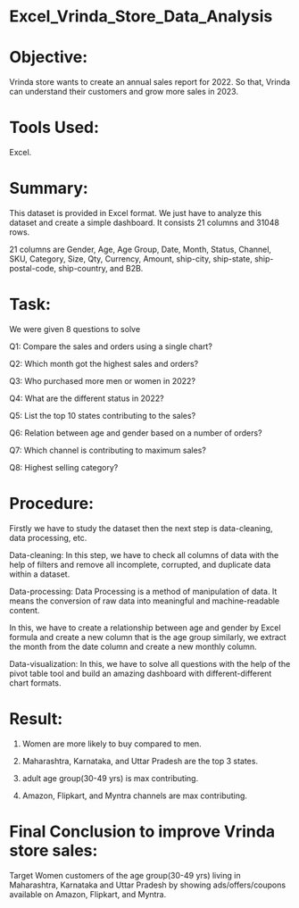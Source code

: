# Excel_Vrinda_Store_Data_Analysis

# Objective:
Vrinda store wants to create an annual sales report for 2022. So that, Vrinda can understand their customers and grow more sales in 2023.
# Tools Used:
Excel.
# Summary:
This dataset is provided in Excel format. We just have to analyze this dataset and create a simple dashboard. It consists 21 columns and 31048 rows.

21 columns are Gender, Age, Age Group, Date, Month, Status, Channel, SKU, Category, Size, Qty, Currency, Amount, ship-city, ship-state, ship-postal-code, ship-country, and B2B.
# Task:
We were given 8 questions to solve

Q1: Compare the sales and orders using a single chart?

Q2: Which month got the highest sales and orders?

Q3: Who purchased more men or women in 2022?

Q4: What are the different status in 2022?

Q5: List the top 10 states contributing to the sales?

Q6: Relation between age and gender based on a number of orders?

Q7: Which channel is contributing to maximum sales?

Q8: Highest selling category?

# Procedure: 


Firstly we have to study the dataset then the next step is data-cleaning, data processing, etc.

Data-cleaning:
In this step, we have to check all columns of data with the help of filters and remove all incomplete, corrupted, and duplicate data within a dataset.

Data-processing:
Data Processing is a method of manipulation of data. It means the conversion of raw data into meaningful and machine-readable content.

In this, we have to create a relationship between age and gender by Excel formula and create a new column that is the age group similarly, we extract the month from the date column and create a new monthly column.

Data-visualization:
In this, we have to solve all questions with the help of the pivot table tool and build an amazing dashboard with different-different chart formats.

# Result:

1. Women are more likely to buy compared to men.
 
2. Maharashtra, Karnataka, and Uttar Pradesh are the top 3 states.
  
3. adult age group(30-49 yrs) is max contributing.

4. Amazon, Flipkart, and Myntra channels are max contributing.  

# Final Conclusion to improve Vrinda store sales:

Target Women customers of the age group(30-49 yrs) living in Maharashtra, Karnataka and Uttar Pradesh by showing ads/offers/coupons available on Amazon, Flipkart, and Myntra.






